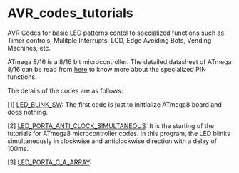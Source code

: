 # AVR_codes_tutorials
AVR Codes for basic LED patterns contol to specialized functions such as Timer controls, Mulitple Interrupts, LCD, Edge Avoiding Bots, Vending Machines, etc.

ATmega 8/16 is a 8/16 bit microcontroller. The detailed datasheet of ATmega 8/16 can be read from [here](https://www.gme.cz/data/attachments/dsh.958-112.1.pdf) to know more about the specialized PIN functions. 

The details of the codes are as follows:

[1] [LED_BLINK_SW](https://github.com/AKASH2907/AVR_codes_tutorials/tree/master/1.LED_BLINK_SW): The first code is just to inittialize ATmega8 board and does nothing.

[2] [LED_PORTA_ANTI_CLOCK_SIMULTANEOUS](https://github.com/AKASH2907/AVR_codes_tutorials/tree/master/1.LED_PORTA_ANTI_CLOCK_SIMULTANEOUS): It is the starting of the tutorials for ATmega8 microcontroller codes. In this program, the LED blinks simultaneously in clockwise and anticlockwise direction with a delay of 100ms.

[3] [LED_PORTA_C_A_ARRAY](): 
